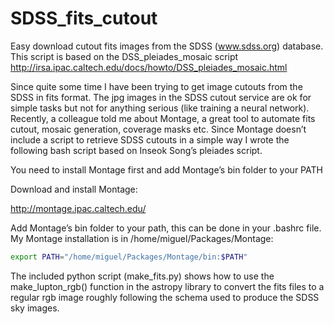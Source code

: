 # SDSS_fits_cutout

Easy download cutout fits images from the SDSS (www.sdss.org) database. This script is based on the DSS_pleiades_mosaic script 
http://irsa.ipac.caltech.edu/docs/howto/DSS_pleiades_mosaic.html

Since quite some time I have been trying to get image cutouts from the SDSS in fits format. The jpg images in the SDSS cutout service are ok for simple tasks but not for anything serious (like training a neural network). Recently, a colleague told me about Montage, a great tool to automate fits cutout, mosaic generation, coverage masks etc. Since Montage doesn’t include a script to retrieve SDSS cutouts in a simple way I wrote the following bash script based on Inseok Song’s pleiades script.

You need to install Montage first and add Montage’s bin folder to your PATH

Download and install Montage:

http://montage.ipac.caltech.edu/

Add Montage’s bin folder to your path, this can be done in your .bashrc file. My Montage installation is in /home/miguel/Packages/Montage:

```bash
export PATH="/home/miguel/Packages/Montage/bin:$PATH"
```


The included python script (make_fits.py) shows how to use the make_lupton_rgb() function in the astropy library to convert the fits files to a regular rgb image roughly following the schema used to produce the SDSS sky images.


